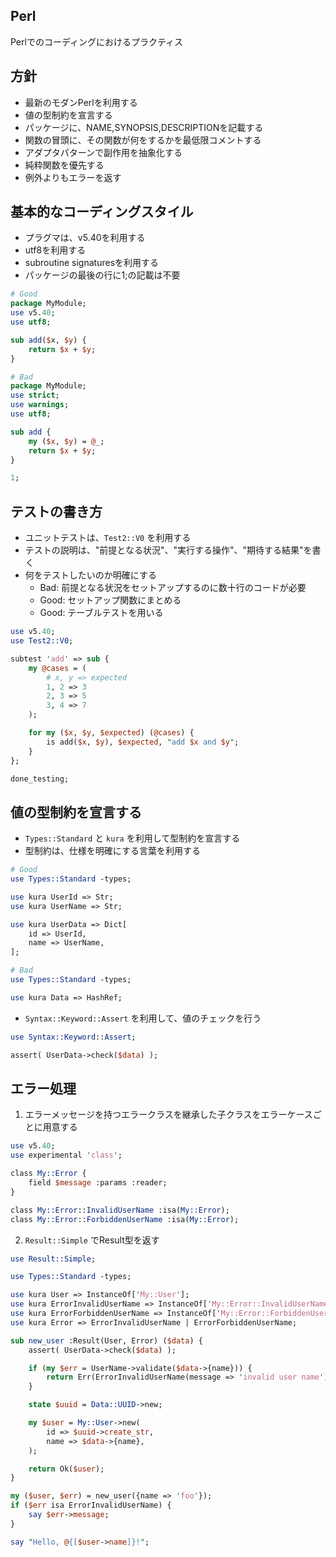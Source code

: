 ## Perl

Perlでのコーディングにおけるプラクティス

## 方針

- 最新のモダンPerlを利用する
- 値の型制約を宣言する
- パッケージに、NAME,SYNOPSIS,DESCRIPTIONを記載する
- 関数の冒頭に、その関数が何をするかを最低限コメントする
- アダプタパターンで副作用を抽象化する
- 純粋関数を優先する
- 例外よりもエラーを返す

## 基本的なコーディングスタイル

- プラグマは、v5.40を利用する
- utf8を利用する
- subroutine signaturesを利用する
- パッケージの最後の行に1;の記載は不要

```perl
# Good
package MyModule;
use v5.40;
use utf8;

sub add($x, $y) {
    return $x + $y;
}

# Bad
package MyModule;
use strict;
use warnings;
use utf8;

sub add {
    my ($x, $y) = @_;
    return $x + $y;
}

1;
```

## テストの書き方

- ユニットテストは、`Test2::V0` を利用する
- テストの説明は、"前提となる状況"、"実行する操作"、"期待する結果"を書く
- 何をテストしたいのか明確にする
  - Bad: 前提となる状況をセットアップするのに数十行のコードが必要
  - Good: セットアップ関数にまとめる
  - Good: テーブルテストを用いる

```perl
use v5.40;
use Test2::V0;

subtest 'add' => sub {
    my @cases = (
        # x, y => expected
        1, 2 => 3
        2, 3 => 5
        3, 4 => 7
    );

    for my ($x, $y, $expected) (@cases) {
        is add($x, $y), $expected, "add $x and $y";
    }
};

done_testing;
```

## 値の型制約を宣言する

- `Types::Standard` と `kura` を利用して型制約を宣言する
- 型制約は、仕様を明確にする言葉を利用する

```perl
# Good
use Types::Standard -types;

use kura UserId => Str;
use kura UserName => Str;

use kura UserData => Dict[
    id => UserId,
    name => UserName,
];

# Bad
use Types::Standard -types;

use kura Data => HashRef;
```

- `Syntax::Keyword::Assert` を利用して、値のチェックを行う

```perl
use Syntax::Keyword::Assert;

assert( UserData->check($data) );
```


## エラー処理

1. エラーメッセージを持つエラークラスを継承した子クラスをエラーケースごとに用意する

```perl
use v5.40;
use experimental 'class';

class My::Error {
    field $message :params :reader;
}

class My::Error::InvalidUserName :isa(My::Error);
class My::Error::ForbiddenUserName :isa(My::Error);
```

2. `Result::Simple` でResult型を返す

```perl
use Result::Simple;

use Types::Standard -types;

use kura User => InstanceOf['My::User'];
use kura ErrorInvalidUserName => InstanceOf['My::Error::InvalidUserName'];
use kura ErrorForbiddenUserName => InstanceOf['My::Error::ForbiddenUserName'];
use kura Error => ErrorInvalidUserName | ErrorForbiddenUserName;

sub new_user :Result(User, Error) ($data) {
    assert( UserData->check($data) );

    if (my $err = UserName->validate($data->{name})) {
        return Err(ErrorInvalidUserName(message => 'invalid user name'));
    }

    state $uuid = Data::UUID->new;

    my $user = My::User->new(
        id => $uuid->create_str,
        name => $data->{name},
    );

    return Ok($user);
}

my ($user, $err) = new_user({name => 'foo'});
if ($err isa ErrorInvalidUserName) {
    say $err->message;
}

say "Hello, @{[$user->name]}!";
```


